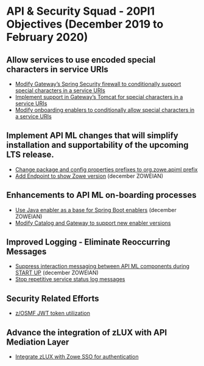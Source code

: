# API & Security Squad - 20PI1 Objectives (December 2019 to February 2020)

## Allow services to use encoded special characters in service URIs
* [Modify Gateway’s Spring Security firewall to conditionally support special characters in a service URIs](https://github.com/zowe/api-layer/issues/434)
* [Implement support in Gateway’s Tomcat for special characters in a service URIs](https://github.com/zowe/api-layer/issues/435)
* [Modify onboarding enablers to conditionally allow special characters in a service URIs](https://github.com/zowe/api-layer/issues/436)

## Implement API ML changes that will simplify installation and supportability of the upcoming LTS release.
* [Change package and config properties prefixes to org.zowe.apiml prefix](https://github.com/zowe/api-layer/issues/52)
* [Add Endpoint to show Zowe version](https://github.com/zowe/api-layer/issues/345) (december ZOWEIAN)
<!---
* [Import z/OSMF public certificate without need to access to z/OSMF keyring](https://github.com/zowe/api-layer/issues/224)
* [Enable "Try it out" and "Authorize" buttons in API Catalog](https://github.com/zowe/api-layer/issues/258)
* [Refresh static APIs functionality API Catalog UI](https://github.com/zowe/api-layer/issues/57)
* [Add CORS Headers Support for Login Endpoint](https://github.com/zowe/api-layer/issues/384)
-->

## Enhancements to API ML on-boarding processes 
* [Use Java enabler as a base for Spring Boot enablers](https://github.com/zowe/api-layer/issues/382) (december ZOWEIAN)
* [Modify Catalog and Gateway to support new enabler versions](https://github.com/zowe/api-layer/issues/383)

## Improved Logging - Eliminate Reoccurring Messages
* [Suppress interaction messaging between API ML components during START UP](https://github.com/zowe/api-layer/issues/371) (december ZOWEIAN)
* [Stop repetitive service status log messages](https://github.com/zowe/api-layer/issues/372)

## Security Related Efforts
* [z/OSMF JWT token utilization](https://github.com/zowe/api-layer/issues/433)

## Advance the integration of zLUX with API Mediation Layer
* [Integrate zLUX with Zowe SSO for authentication](https://github.com/zowe/api-layer/issues/55)
